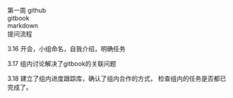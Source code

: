 第一周
github  
gitbook  
markdown   
提问流程

3.16 开会，小组命名，自我介绍，明确任务

3.17 组内讨论解决了gitbook的关联问题

3.18 建立了组内进度跟踪库，确认了组内合作的方式，
     检查组内的任务是否都已完成了。
